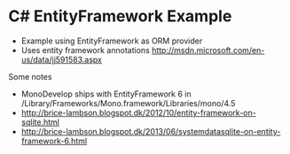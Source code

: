 # C# EntityFramework Example

 * Example using EntityFramework as ORM provider
 * Uses entity framework annotations http://msdn.microsoft.com/en-us/data/jj591583.aspx

Some notes

 * MonoDevelop ships with EntityFramework 6 in /Library/Frameworks/Mono.framework/Libraries/mono/4.5
 * http://brice-lambson.blogspot.dk/2012/10/entity-framework-on-sqlite.html
 * http://brice-lambson.blogspot.dk/2013/06/systemdatasqlite-on-entity-framework-6.html
